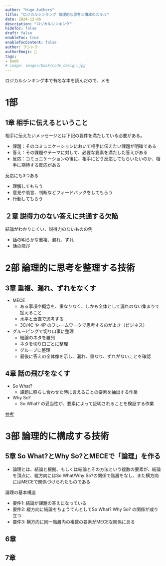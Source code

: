 ```yaml
---
author: "Hugo Authors"
title: "ロジカルシンキング 論理的な思考と構成のスキル"
date: 2024-12-06
description: "ロジカルシンキング"
hideToc: false
draft: false
enableToc: true
enableTocContent: false
author: ブシトラ
authorEmoji: 🐯
tags:
- book
# image: images/book/code_design.jpg
---
```


ロジカルシンキング本で有名な本を読んだので、メモ

# 1部

## 1章 相手に伝えるということ

相手に伝えたいメッセージとは下記の要件を満たしている必要がある。

- 課題：そのコミュニケーションにおいて相手に伝えたい課題が明確である
- 答え：その課題やテーマに対して、必要な要素を満たした答えがある
- 反応：コミュニケーションの後に、相手にどう反応してもらいたいのか、相手に期待する反応がある

反応にも3つある

- 理解してもらう
- 意見や助言、判断などフィードバックをしてもらう
- 行動してもらう

## ２章 説得力のない答えに共通する欠陥

結論がわかりにくい、説得力のないものの例

- 話の明らかな重複、漏れ、ずれ
- 話の飛び

# 2部 論理的に思考を整理する技術

## 3章 重複、漏れ、ずれをなくす

- MECE
  - ある事項や概念を、重なりなく、しかも全体として漏れのない集まりで捉えること
  - 水平と垂直で思考する
  - 3C/4C や 4P のフレームワークで思考するのがよき（ビジネス）
- グルーピングで切り口事に整理
  - 結論のネタを羅列
  - ネタを切り口ごとに整理
  - グループに整理
  - 最後に答えの全体像を示し、漏れ、重なり、ずれがないことを確認

## 4章 話の飛びをなくす

- So What?
  - 課題に照らし合わせた時に言えることの要素を抽出する作業
- Why So?
  - So What? の妥当性が、要素によって証明されることを検証する作業

[参考](https://products.sint.co.jp/topsic/blog/logical-thinking-training)

# 3部 論理的に構成する技術

## 5章 So What?とWhy So?とMECEで「論理」を作る

- 論理とは、結論と根拠、もしくは結論とその方法という複数の要素が、結論を頂点に、縦方向にはSo What/Why So?の関係で階層をなし、また横方向にはMECEで関係づけられたものである

論理の基本構造

- 要件1: 結論が課題の答えになっている
- 要件2: 縦方向に結論をちょうてんとしてSo What? Why So? の関係が成り立つ
- 要件3: 横方向に同一階層内の複数の要素がMECEな関係にある

## 6章

## 7章
